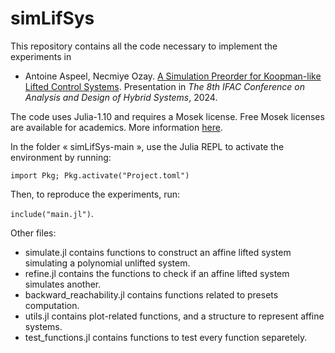 # simLifSys


This repository contains all the code necessary to implement the experiments in

* Antoine Aspeel, Necmiye Ozay. [A Simulation Preorder for Koopman-like Lifted Control Systems](https://arxiv.org/abs/2401.14909). Presentation in _The 8th IFAC Conference on Analysis and Design of Hybrid Systems_, 2024.

The code uses Julia-1.10 and requires a Mosek license. Free Mosek licenses are available for academics. More information [here](https://www.mosek.com/).

In the folder « simLifSys-main », use the Julia REPL to activate the environment by running:

`import Pkg; Pkg.activate("Project.toml")`

Then, to reproduce the experiments, run:

`include("main.jl")`.

Other files:
* simulate.jl contains functions to construct an affine lifted system simulating a polynomial unlifted system.
* refine.jl contains the functions to check if an affine lifted system simulates another.
* backward_reachability.jl contains functions related to presets computation.
* utils.jl contains plot-related functions, and a structure to represent affine systems.
* test_functions.jl contains functions to test every function separetely.